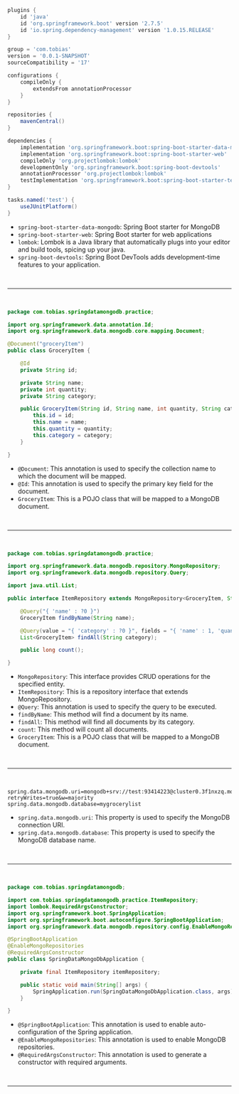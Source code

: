 ```groovy
plugins {
    id 'java'
    id 'org.springframework.boot' version '2.7.5'
    id 'io.spring.dependency-management' version '1.0.15.RELEASE'
}

group = 'com.tobias'
version = '0.0.1-SNAPSHOT'
sourceCompatibility = '17'

configurations {
    compileOnly {
        extendsFrom annotationProcessor
    }
}

repositories {
    mavenCentral()
}

dependencies {
    implementation 'org.springframework.boot:spring-boot-starter-data-mongodb'
    implementation 'org.springframework.boot:spring-boot-starter-web'
    compileOnly 'org.projectlombok:lombok'
    developmentOnly 'org.springframework.boot:spring-boot-devtools'
    annotationProcessor 'org.projectlombok:lombok'
    testImplementation 'org.springframework.boot:spring-boot-starter-test'
}

tasks.named('test') {
    useJUnitPlatform()
}
```

- ``spring-boot-starter-data-mongodb``: Spring Boot starter for MongoDB
- ``spring-boot-starter-web``: Spring Boot starter for web applications
- ``lombok``: Lombok is a Java library that automatically plugs into your editor and build tools, spicing up your java.
- ``spring-boot-devtools``: Spring Boot DevTools adds development-time features to your application.

<br/>

----

<br/>


```java
package com.tobias.springdatamongodb.practice;

import org.springframework.data.annotation.Id;
import org.springframework.data.mongodb.core.mapping.Document;

@Document("groceryItem")
public class GroceryItem {

    @Id
    private String id;

    private String name;
    private int quantity;
    private String category;

    public GroceryItem(String id, String name, int quantity, String category) {
        this.id = id;
        this.name = name;
        this.quantity = quantity;
        this.category = category;
    }

}
```

- ``@Document``: This annotation is used to specify the collection name to which the document will be mapped.
- ``@Id``: This annotation is used to specify the primary key field for the document.
- ``GroceryItem``: This is a POJO class that will be mapped to a MongoDB document.

<br/>

----

<br/>

```java
package com.tobias.springdatamongodb.practice;

import org.springframework.data.mongodb.repository.MongoRepository;
import org.springframework.data.mongodb.repository.Query;

import java.util.List;

public interface ItemRepository extends MongoRepository<GroceryItem, String> {

    @Query("{ 'name' : ?0 }")
    GroceryItem findByName(String name);

    @Query(value = "{ 'category' : ?0 }", fields = "{ 'name' : 1, 'quantity' : 1 }")
    List<GroceryItem> findAll(String category);

    public long count();

}
```

- ``MongoRepository``: This interface provides CRUD operations for the specified entity.
- ``ItemRepository``: This is a repository interface that extends MongoRepository.
- ``@Query``: This annotation is used to specify the query to be executed.
- ``findByName``: This method will find a document by its name.
- ``findAll``: This method will find all documents by its category.
- ``count``: This method will count all documents.
- ``GroceryItem``: This is a POJO class that will be mapped to a MongoDB document.

<br/>

----

<br/>

```properties
spring.data.mongodb.uri=mongodb+srv://test:93414223@cluster0.3f1nxzq.mongodb.net/?retryWrites=true&w=majority
spring.data.mongodb.database=mygrocerylist
```

- ``spring.data.mongodb.uri``: This property is used to specify the MongoDB connection URI.
- ``spring.data.mongodb.database``: This property is used to specify the MongoDB database name.

<br/>

----

<br/>

```java
package com.tobias.springdatamongodb;

import com.tobias.springdatamongodb.practice.ItemRepository;
import lombok.RequiredArgsConstructor;
import org.springframework.boot.SpringApplication;
import org.springframework.boot.autoconfigure.SpringBootApplication;
import org.springframework.data.mongodb.repository.config.EnableMongoRepositories;

@SpringBootApplication
@EnableMongoRepositories
@RequiredArgsConstructor
public class SpringDataMongoDbApplication {

    private final ItemRepository itemRepository;

    public static void main(String[] args) {
        SpringApplication.run(SpringDataMongoDbApplication.class, args);
    }

}
```

- ``@SpringBootApplication``: This annotation is used to enable auto-configuration of the Spring application.
- ``@EnableMongoRepositories``: This annotation is used to enable MongoDB repositories.
- ``@RequiredArgsConstructor``: This annotation is used to generate a constructor with required arguments.

<br/>

----

<br/>

